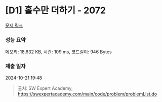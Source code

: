 # [D1] 홀수만 더하기 - 2072 

[문제 링크](https://swexpertacademy.com/main/code/problem/problemDetail.do?contestProbId=AV5QSEhaA5sDFAUq) 

### 성능 요약

메모리: 18,632 KB, 시간: 109 ms, 코드길이: 946 Bytes

### 제출 일자

2024-10-21 19:48



> 출처: SW Expert Academy, https://swexpertacademy.com/main/code/problem/problemList.do